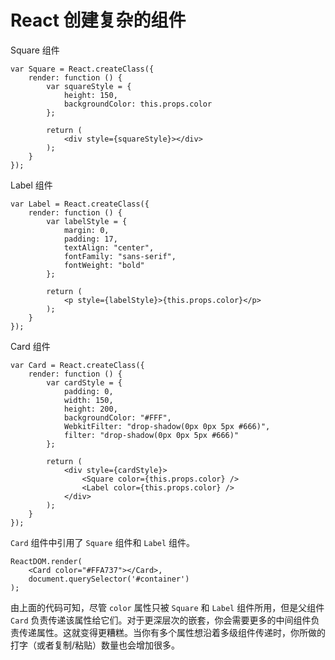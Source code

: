 # React 创建复杂的组件

Square 组件
```
var Square = React.createClass({
    render: function () {
        var squareStyle = {
            height: 150,
            backgroundColor: this.props.color
        };

        return (
            <div style={squareStyle}></div>
        );
    }
});
```

Label 组件
```
var Label = React.createClass({
    render: function () {
        var labelStyle = {
            margin: 0,
            padding: 17,
            textAlign: "center",
            fontFamily: "sans-serif",
            fontWeight: "bold"
        };

        return (
            <p style={labelStyle}>{this.props.color}</p>
        );
    }
});
```

Card 组件
```
var Card = React.createClass({
    render: function () {
        var cardStyle = {
            padding: 0,
            width: 150,
            height: 200,
            backgroundColor: "#FFF",
            WebkitFilter: "drop-shadow(0px 0px 5px #666)",
            filter: "drop-shadow(0px 0px 5px #666)"
        };

        return (
            <div style={cardStyle}>
                <Square color={this.props.color} />
                <Label color={this.props.color} />
            </div>
        );
    }
});
```

`Card` 组件中引用了 `Square` 组件和 `Label` 组件。

```
ReactDOM.render(
    <Card color="#FFA737"></Card>,
    document.querySelector('#container')
);
```

由上面的代码可知，尽管 `color` 属性只被 `Square` 和 `Label` 组件所用，但是父组件 `Card` 负责传递该属性给它们。对于更深层次的嵌套，你会需要更多的中间组件负责传递属性。这就变得更糟糕。当你有多个属性想沿着多级组件传递时，你所做的打字（或者复制/粘贴）数量也会增加很多。